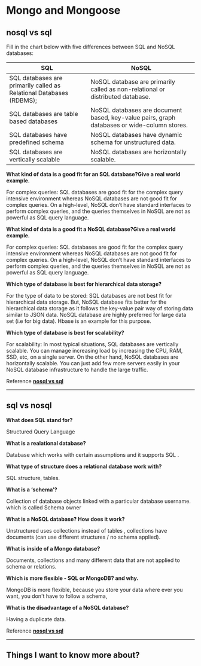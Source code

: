 # Mongo and Mongoose

## nosql vs sql

Fill in the chart below with five differences between SQL and NoSQL databases:

| SQL | NoSQL |
| - | - |
| SQL databases are primarily called as Relational Databases (RDBMS); | NoSQL database are primarily called as non-relational or distributed database.|
| SQL databases are table based databases | NoSQL databases are document based, key-value pairs, graph databases or wide-column stores. |
| SQL databases have predefined schema | NoSQL databases have dynamic schema for unstructured data. |
| SQL databases are vertically scalable | NoSQL databases are horizontally scalable.|

**What kind of data is a good fit for an SQL database?Give a real world example.**

For complex queries: SQL databases are good fit for the complex query intensive environment whereas NoSQL databases are not good fit for complex queries. On a high-level, NoSQL don’t have standard interfaces to perform complex queries, and the queries themselves in NoSQL are not as powerful as SQL query language.

**What kind of data is a good fit a NoSQL database?Give a real world example.**

For complex queries: SQL databases are good fit for the complex query intensive environment whereas NoSQL databases are not good fit for complex queries. On a high-level, NoSQL don’t have standard interfaces to perform complex queries, and the queries themselves in NoSQL are not as powerful as SQL query language.

**Which type of database is best for hierarchical data storage?**

For the type of data to be stored: SQL databases are not best fit for hierarchical data storage. But, NoSQL database fits better for the hierarchical data storage as it follows the key-value pair way of storing data similar to JSON data. NoSQL database are highly preferred for large data set (i.e for big data). Hbase is an example for this purpose.

**Which type of database is best for scalability?**

For scalability: In most typical situations, SQL databases are vertically scalable. You can manage increasing load by increasing the CPU, RAM, SSD, etc, on a single server. On the other hand, NoSQL databases are horizontally scalable. You can just add few more servers easily in your NoSQL database infrastructure to handle the large traffic.

Reference [**nosql vs sql**](https://www.thegeekstuff.com/2014/01/sql-vs-nosql-db/?utm_source=tuicool)

---

## sql vs nosql

**What does SQL stand for?**

Structured Query Language

**What is a realational database?**

Database which works with certain assumptions and it supports SQL .

**What type of structure does a relational database work with?**

SQL structure, tables.

**What is a ‘schema’?**

Collection of database objects linked with a particular database username. which is called Schema owner

**What is a NoSQL database? How does it work?**

Unstructured uses collections instead of tables , collections have documents (can use different structures / no schema applied).

**What is inside of a Mongo database?**

Documents, collections and many different data that are not applied to schema or relations.

**Which is more flexible - SQL or MongoDB? and why.**

MongoDB is more flexible, because you store your data where ever you want, you don't have to follow a schema,

**What is the disadvantage of a NoSQL database?**

Having a duplicate data.

Reference [**nosql vs sql**](https://www.youtube.com/watch?v=ZS_kXvOeQ5Y)

---

## Things I want to know more about?